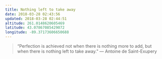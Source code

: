 ```yaml
---
title: Nothing left to take away
date: 2018-03-28 02:43:56
updated: 2018-03-28 02:44:51
altitude: 261.0148620605469
latitude: 43.07867085429072
longitude: -89.37173606650688
---
```

> “Perfection is achieved not when there is nothing more to add, but when there is nothing left to take away."
> — Antoine de Saint-Exupery